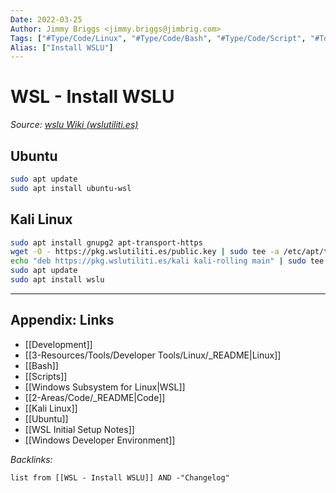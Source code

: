 ```yaml
---
Date: 2022-03-25
Author: Jimmy Briggs <jimmy.briggs@jimbrig.com>
Tags: ["#Type/Code/Linux", "#Type/Code/Bash", "#Type/Code/Script", "#Topic/Dev/Linux", "#Topic/Dev/WSL"]
Alias: ["Install WSLU"]
---
```


# WSL - Install WSLU

*Source: [wslu Wiki (wslutiliti.es)](https://wslutiliti.es/wslu/install.html)*

## Ubuntu

```bash
sudo apt update
sudo apt install ubuntu-wsl
```

## Kali Linux

```bash
sudo apt install gnupg2 apt-transport-https
wget -O - https://pkg.wslutiliti.es/public.key | sudo tee -a /etc/apt/trusted.gpg.d/wslu.asc
echo "deb https://pkg.wslutiliti.es/kali kali-rolling main" | sudo tee -a /etc/apt/sources.list
sudo apt update
sudo apt install wslu
```

***

## Appendix: Links

- [[Development]]
- [[3-Resources/Tools/Developer Tools/Linux/_README|Linux]]
- [[Bash]]
- [[Scripts]]
- [[Windows Subsystem for Linux|WSL]]
- [[2-Areas/Code/_README|Code]]
- [[Kali Linux]]
- [[Ubuntu]]
- [[WSL Initial Setup Notes]]
- [[Windows Developer Environment]]

*Backlinks:*

```dataview
list from [[WSL - Install WSLU]] AND -"Changelog"
```